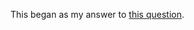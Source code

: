 This began as my answer to [this question](https://stackoverflow.com/questions/76622065/6502-loops-and-macros-with-kick-assembler).

